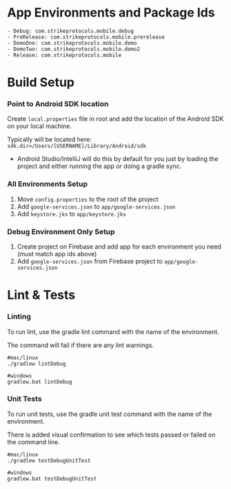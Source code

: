 # App Environments and Package Ids
    - Debug: com.strikeprotocols.mobile.debug
    - PreRelease: com.strikeprotocols.mobile.prerelease
    - DemoOne: com.strikeprotocols.mobile.demo
    - DemoTwo: com.strikeprotocols.mobile.demo2
    - Release: com.strikeprotocols.mobile

# Build Setup

### Point to Android SDK location

Create `local.properties` file in root and add the location
of the Android SDK on your local machine.

Typically will be located here: `sdk.dir=/Users/[USERNAME]/Library/Android/sdk`

* Android Studio/IntelliJ will do this by default for you just by loading
  the project and either running the app or doing a gradle sync.

### All Environments Setup

1. Move `config.properties` to the root of the project
2. Add `google-services.json` to `app/google-services.json`
3. Add `keystore.jks` to `app/keystore.jks`

### Debug Environment Only Setup

1. Create project on Firebase and add app for each environment you need (must match app ids above)
2. Add `google-services.json` from Firebase project to `app/google-services.json`

# Lint & Tests

### Linting

To run lint, use the gradle lint command with the name of the environment.

The command will fail if there are any lint warnings.

```
#mac/linux
./gradlew lintDebug

#windows
gradlew.bat lintDebug
```

### Unit Tests

To run unit tests, use the gradle unit test command with the name of the environment.

There is added visual confirmation to see which tests passed or failed on the command line.

```
#mac/linux
./gradlew testDebugUnitTest

#windows
gradlew.bat testDebugUnitTest
```